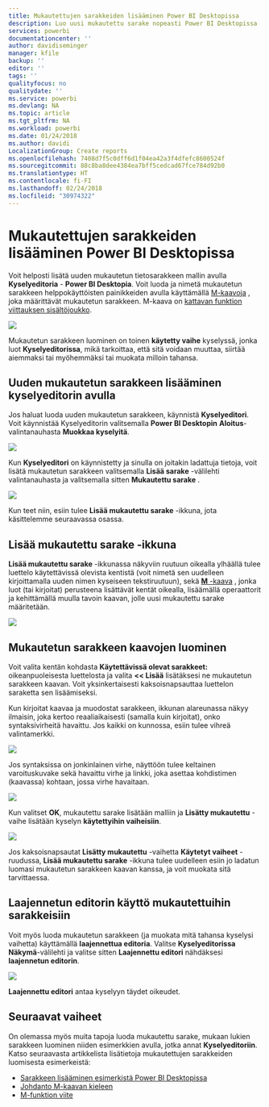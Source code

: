 ```yaml
---
title: Mukautettujen sarakkeiden lisääminen Power BI Desktopissa
description: Luo uusi mukautettu sarake nopeasti Power BI Desktopissa
services: powerbi
documentationcenter: ''
author: davidiseminger
manager: kfile
backup: ''
editor: ''
tags: ''
qualityfocus: no
qualitydate: ''
ms.service: powerbi
ms.devlang: NA
ms.topic: article
ms.tgt_pltfrm: NA
ms.workload: powerbi
ms.date: 01/24/2018
ms.author: davidi
LocalizationGroup: Create reports
ms.openlocfilehash: 7408d7f5c0dff6d1f04ea42a3f4dfefc8600524f
ms.sourcegitcommit: 88c8ba8dee4384ea7bff5cedcad67fce784d92b0
ms.translationtype: HT
ms.contentlocale: fi-FI
ms.lasthandoff: 02/24/2018
ms.locfileid: "30974322"
---
```

# <a name="add-a-custom-column-in-power-bi-desktop"></a>Mukautettujen sarakkeiden lisääminen Power BI Desktopissa
Voit helposti lisätä uuden mukautetun tietosarakkeen mallin avulla **Kyselyeditoria** - **Power BI Desktopia**. Voit luoda ja nimetä mukautetun sarakkeen helppokäyttöisten painikkeiden avulla käyttämällä [M-kaavoja](https://msdn.microsoft.com/library/mt270235.aspx) , joka määrittävät mukautetun sarakkeen. M-kaava on [kattavan funktion viittauksen sisältöjoukko](https://msdn.microsoft.com/library/mt779182.aspx). 

![](media/desktop-add-custom-column/add-custom-column_01.png)

Mukautetun sarakkeen luominen on toinen **käytetty vaihe** kyselyssä, jonka luot **Kyselyeditorissa**, mikä tarkoittaa, että sitä voidaan muuttaa, siirtää aiemmaksi tai myöhemmäksi tai muokata milloin tahansa.

## <a name="use-query-editor-to-add-a-new-custom-column"></a>Uuden mukautetun sarakkeen lisääminen kyselyeditorin avulla
Jos haluat luoda uuden mukautetun sarakkeen, käynnistä **Kyselyeditori**. Voit käynnistää Kyselyeditorin valitsemalla **Power BI Desktopin** **Aloitus**-valintanauhasta **Muokkaa kyselyitä**.

![](media/desktop-add-custom-column/add-column-from-example_02.png)

Kun **Kyselyeditori** on käynnistetty ja sinulla on joitakin ladattuja tietoja, voit lisätä mukautetun sarakkeen valitsemalla **Lisää sarake** -välilehti valintanauhasta ja valitsemalla sitten **Mukautettu sarake** .

![](media/desktop-add-custom-column/add-custom-column_02.png)

Kun teet niin, esiin tulee **Lisää mukautettu sarake** -ikkuna, jota käsittelemme seuraavassa osassa.

## <a name="the-add-custom-column-window"></a>Lisää mukautettu sarake -ikkuna
**Lisää mukautettu sarake** -ikkunassa näkyviin ruutuun oikealla ylhäällä tulee luettelo käytettävissä olevista kentistä (voit nimetä sen uudelleen kirjoittamalla uuden nimen kyseiseen tekstiruutuun), sekä [ **M** -kaava](https://msdn.microsoft.com/library/mt779182.aspx) , jonka luot (tai kirjoitat) perusteena lisättävät kentät oikealla, lisäämällä operaattorit ja kehittämällä muulla tavoin kaavan, jolle uusi mukautettu sarake määritetään. 

![](media/desktop-add-custom-column/add-custom-column_03.png)

## <a name="create-formulas-for-your-custom-column"></a>Mukautetun sarakkeen kaavojen luominen
Voit valita kentän kohdasta **Käytettävissä olevat sarakkeet:** oikeanpuoleisesta luettelosta ja valita **<< Lisää** lisätäksesi ne mukautetun sarakkeen kaavan. Voit yksinkertaisesti kaksoisnapsauttaa luettelon saraketta sen lisäämiseksi.

Kun kirjoitat kaavaa ja muodostat sarakkeen, ikkunan alareunassa näkyy ilmaisin, joka kertoo reaaliaikaisesti (samalla kuin kirjoitat), onko syntaksivirheitä havaittu. Jos kaikki on kunnossa, esiin tulee vihreä valintamerkki.

![](media/desktop-add-custom-column/add-custom-column_04.png)

Jos syntaksissa on jonkinlainen virhe, näyttöön tulee keltainen varoituskuvake sekä havaittu virhe ja linkki, joka asettaa kohdistimen (kaavassa) kohtaan, jossa virhe havaitaan.

![](media/desktop-add-custom-column/add-custom-column_05.png)

Kun valitset **OK**, mukautettu sarake lisätään malliin ja **Lisätty mukautettu** -vaihe lisätään kyselyn **käytettyihin vaiheisiin**.

![](media/desktop-add-custom-column/add-custom-column_06.png)

Jos kaksoisnapsautat **Lisätty mukautettu** -vaihetta **Käytetyt vaiheet** -ruudussa, **Lisää mukautettu sarake** -ikkuna tulee uudelleen esiin jo ladatun luomasi mukautetun sarakkeen kaavan kanssa, ja voit muokata sitä tarvittaessa.

## <a name="using-the-advanced-editor-for-custom-columns"></a>Laajennetun editorin käyttö mukautettuihin sarakkeisiin
Voit myös luoda mukautetun sarakkeen (ja muokata mitä tahansa kyselysi vaihetta) käyttämällä **laajennettua editoria**. Valitse **Kyselyeditorissa** **Näkymä**-välilehti ja valitse sitten **Laajennettu editori** nähdäksesi **laajennetun editorin**.

![](media/desktop-add-custom-column/add-custom-column_07.png)

**Laajennettu editori** antaa kyselyyn täydet oikeudet.

## <a name="next-steps"></a>Seuraavat vaiheet
On olemassa myös muita tapoja luoda mukautettu sarake, mukaan lukien sarakkeen luominen niiden esimerkkien avulla, jotka annat **Kyselyeditoriin**. Katso seuraavasta artikkelista lisätietoja mukautettujen sarakkeiden luomisesta esimerkeistä:

* [Sarakkeen lisääminen esimerkistä Power BI Desktopissa](desktop-add-column-from-example.md)
* [Johdanto M-kaavan kieleen](https://msdn.microsoft.com/library/mt270235.aspx)
* [M-funktion viite](https://msdn.microsoft.com/library/mt779182.aspx)  

